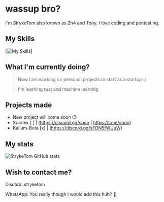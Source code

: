 # wassup bro?

I'm StrykeTom also known as Zh4 and Tony. I love coding and pentesting.

## My Skills
[![My Skills](https://skillicons.dev/icons?i=js,html,css,php,cpp,cs,java,react,py,nodejs,lua,tailwind,electron,androidstudio,azure,aws,cloudflare,bots,dotnet,eclipse,express,idea,linux,tauri,vscode)]
## What I'm currently doing?
> Now I am working on personal projects to start as a startup :)

> I'm learning rust and machine learning

## Projects made
- New project will come soon 😏
- Scarlex [ ] | (https://discord.gg/soon | https://t.me/soon)
- Kalium-Beta [x] | (https://discord.gg/sFDN5fWUuW)


## My stats
![StrykeTom GitHub stats](https://github-readme-stats.vercel.app/api?username=StrykeTom)

## Wish to contact me?
Discord: stryketom

WhatsApp: You really though I would add this huh? 🤣
